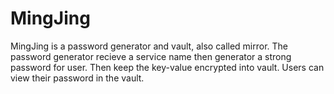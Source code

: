 # MingJing
MingJing is a password generator and vault, also called mirror. 
The password generator recieve a service name then generator a strong password for user.
Then keep the key-value encrypted into vault. Users can view their password in the vault. 
